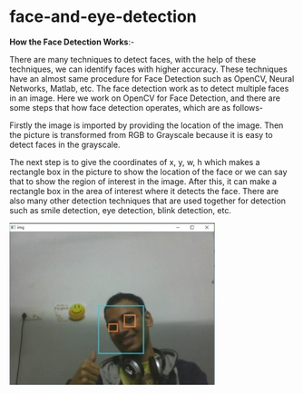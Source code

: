 # face-and-eye-detection

<b>How the Face Detection Works</b>:-<br/>

There are many techniques to detect faces, with the help of these techniques, we can identify faces with higher accuracy. These techniques have an almost same procedure for Face Detection such as OpenCV, Neural Networks, Matlab, etc. The face detection work as to detect multiple faces in an image. Here we work on OpenCV for Face Detection, and there are some steps that how face detection operates, which are as follows-<br/>


Firstly the image is imported by providing the location of the image. Then the picture is transformed from RGB to Grayscale because it is easy to detect faces in the grayscale.<br/>


The next step is to give the coordinates of x, y, w, h which makes a rectangle box in the picture to show the location of the face or we can say that to show the region of interest in the image. After this, it can make a rectangle box in the area of interest where it detects the face. There are also many other detection techniques that are used together for detection such as smile detection, eye detection, blink detection, etc.<br/>


![face and eye](https://github.com/milanbhadja7932/face-and-eye-detection/blob/master/output1.jpg)
